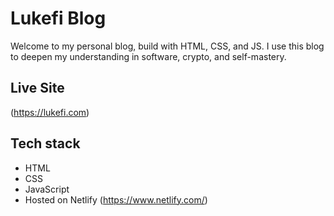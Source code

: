 # Lukefi Blog

Welcome to my personal blog, build with HTML, CSS, and JS. I use this blog to deepen my understanding in software, crypto, and self-mastery.

## Live Site

(https://lukefi.com)

## Tech stack

- HTML
- CSS
- JavaScript
- Hosted on Netlify (https://www.netlify.com/)
